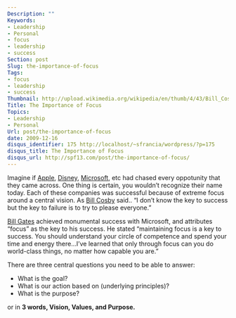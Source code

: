 ```yaml
---
Description: ""
Keywords:
- Leadership
- Personal
- focus
- leadership
- success
Section: post
Slug: the-importance-of-focus
Tags:
- focus
- leadership
- success
Thumbnail: http://upload.wikimedia.org/wikipedia/en/thumb/4/43/Bill_Cosby.jpg/300px-Bill_Cosby.jpg
Title: The Importance of Focus
Topics:
- Leadership
- Personal
Url: post/the-importance-of-focus
date: 2009-12-16
disqus_identifier: 175 http://localhost/~sfrancia/wordpress/?p=175
disqus_title: The Importance of Focus
disqus_url: http://spf13.com/post/the-importance-of-focus/
---
```


Imagine
if [Apple](http://www.apple.com "Apple"), [Disney](http://disney.go.com "The Walt Disney Company"), [Microsoft](http://www.microsoft.com "Microsoft"),
etc had chased every oppotunity that they came across. One thing is
certain, you wouldn’t recognize their name today. Each of these
companies was successful because of extreme focus around a central
vision. As [Bill Cosby](http://www.billcosby.com/ "Bill Cosby") said..
“I don’t know the key to success but the key to failure is to try to
please everyone.”

[Bill
Gates](http://www.microsoft.com/presspass/exec/billg/default.mspx "Bill Gates")
achieved monumental success with Microsoft, and attributes “focus” as
the key to his success. He stated “maintaining focus is a key to
success. You should understand your circle of competence and spend your
time and energy there…I’ve learned that only through focus can you do
world-class things, no matter how capable you are.”

There are three central questions you need to be able to answer:

-   What is the goal?
-   What is our action based on (underlying principles)?
-   What is the purpose?

or in **3 words, Vision, Values, and Purpose.**
